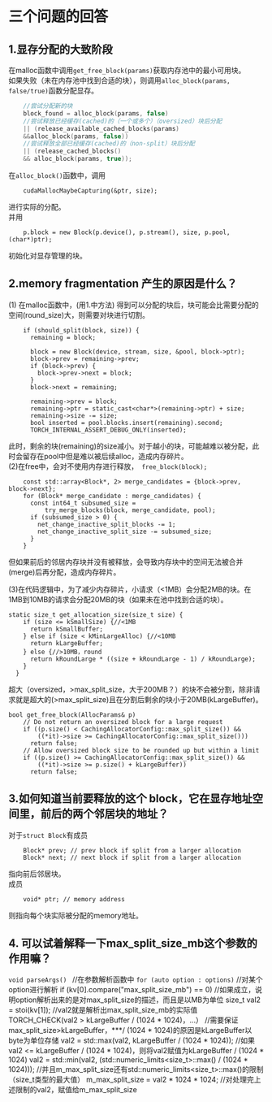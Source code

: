 # 三个问题的回答

## 1.显存分配的大致阶段

在malloc函数中调用`get_free_block(params)`获取内存池中的最小可用块。  
如果失败（未在内存池中找到合适的块），则调用`alloc_block(params, false/true)`函数分配显存。
```cpp
    //尝试分配新的块
    block_found = alloc_block(params, false)
    //尝试释放已经缓存(cached)的（一个或多个）（oversized）块后分配
    || (release_available_cached_blocks(params) 
    &&alloc_block(params, false))
    //尝试释放全部已经缓存(cached)的（non-split）块后分配
    || (release_cached_blocks() 
    && alloc_block(params, true));
```
在`alloc_block()`函数中，调用  
```
	cudaMallocMaybeCapturing(&ptr, size);
```
进行实际的分配。  
并用
```
	p.block = new Block(p.device(), p.stream(), size, p.pool, (char*)ptr);
```
初始化对显存管理的块。

## 2.memory fragmentation 产生的原因是什么？
(1) 在malloc函数中，(用1.中方法) 得到可以分配的块后，块可能会比需要分配的空间(round_size)大，则需要对块进行切割。
```
    if (should_split(block, size)) {
      remaining = block;

      block = new Block(device, stream, size, &pool, block->ptr);
      block->prev = remaining->prev;
      if (block->prev) {
        block->prev->next = block;
      }
      block->next = remaining;

      remaining->prev = block;
      remaining->ptr = static_cast<char*>(remaining->ptr) + size;
      remaining->size -= size;
      bool inserted = pool.blocks.insert(remaining).second;
      TORCH_INTERNAL_ASSERT_DEBUG_ONLY(inserted);
 ```
此时，剩余的块(remaining)的size减小。对于越小的块，可能越难以被分配，此时会留存在pool中但是难以被后续alloc，造成内存碎片。  
(2)在free中，会对不使用内存进行释放，`	free_block(block);`

```
    const std::array<Block*, 2> merge_candidates = {block->prev, block->next};
    for (Block* merge_candidate : merge_candidates) {
      const int64_t subsumed_size =
          try_merge_blocks(block, merge_candidate, pool);
      if (subsumed_size > 0) {
      	net_change_inactive_split_blocks -= 1;
      	net_change_inactive_split_size -= subsumed_size;
      }
    }
```
但如果前后的邻居内存块并没有被释放，会导致内存块中的空间无法被合并(merge)后再分配，造成内存碎片。

(3)在代码逻辑中，为了减少内存碎片，小请求（<1MB）会分配2MB的块。在1MB到10MB的请求会分配20MB的块（如果未在池中找到合适的块）。
```
static size_t get_allocation_size(size_t size) {
    if (size <= kSmallSize) {//<1MB
      return kSmallBuffer;
    } else if (size < kMinLargeAlloc) {//<10MB  
      return kLargeBuffer;
    } else {//>10MB，round
      return kRoundLarge * ((size + kRoundLarge - 1) / kRoundLarge);
    }
  }
```
超大（oversized，>max_split_size，大于200MB？）的块不会被分割，除非请求就是超大的(>max_split_size)且在分割后剩余的块小于20MB(kLargeBuffer)。
```
bool get_free_block(AllocParams& p)
    // Do not return an oversized block for a large request
    if ((p.size() < CachingAllocatorConfig::max_split_size()) &&
        ((*it)->size >= CachingAllocatorConfig::max_split_size()))
      return false;
    // Allow oversized block size to be rounded up but within a limit
    if ((p.size() >= CachingAllocatorConfig::max_split_size()) &&
        ((*it)->size >= p.size() + kLargeBuffer))
      return false;
```

## 3.如何知道当前要释放的这个 block，它在显存地址空间里，前后的两个邻居块的地址？
对于`struct Block`有成员
```
	Block* prev; // prev block if split from a larger allocation
	Block* next; // next block if split from a larger allocation
```
指向前后邻居块。  
成员
```
	void* ptr; // memory address
```
则指向每个块实际被分配的memory地址。

## 4. 可以试着解释一下max_split_size_mb这个参数的作用嘛？
`void parseArgs() `
//在参数解析函数中
`for (auto option : options)`
//对某个option进行解析
if (kv[0].compare("max_split_size_mb") == 0)
//如果成立，说明option解析出来的是对max_split_size的描述，而且是以MB为单位
size_t val2 = stoi(kv[1]);
//val2就是解析出max_split_size_mb的实际值
TORCH_CHECK(val2 > kLargeBuffer / (1024 * 1024)，...）
//需要保证max_split_size>kLargeBuffer，***/ (1024 * 1024)的原因是kLargeBuffer以byte为单位存储
val2 = std::max(val2, kLargeBuffer / (1024 * 1024));
//如果val2 <= kLargeBuffer / (1024 * 1024)，则将val2赋值为kLargeBuffer / (1024 * 1024)
val2 = std::min(val2, (std::numeric_limits<size_t>::max() / (1024 * 1024)));
//并且m_max_split_size还有std::numeric_limits<size_t>::max()的限制（size_t类型的最大值）
m_max_split_size = val2 * 1024 * 1024;
//对处理完上述限制的val2，赋值给m_max_split_size
```
